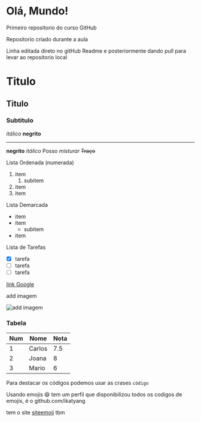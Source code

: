 # Olá, Mundo!

Primeiro repositorio do curso GitHub

Repositorio criado durante a aula

Linha editada direto no gitHub Readme e posteriormente dando pull para levar ao repositorio local

# Titulo

## Titulo

### Subtitulo

_itálico_
**negrito**

---

**negrito**
_itálico_
Posso _*misturar*_
~~Traço~~

Lista Ordenada (numerada)

1. item
   1. subitem
1. item
1. item

Lista Demarcada

- item
- item
  - subitem
- item

Lista de Tarefas

- [x] tarefa
- [ ] tarefa
- [ ] tarefa

[link Google](https:www.google.com.br)

add imagem

![add imagem](https://user-images.githubusercontent.com/84549096/211411603-72f73ee0-ad7e-4756-bb5c-341aadd7547f.jpeg)

### Tabela

Num | Nome | Nota
---|---|---
1 | Carlos | 7.5
2 | Joana | 8
3 | Mario | 6

Para destacar os códigos podemos usar as crases `código`

Usando emojis :smile:
tem um perfil que disponibilizou todos os codigos de emojis, é o github.com/ikatyang

tem o site [siteemoji](https:www.emojipedia.org) tbm
